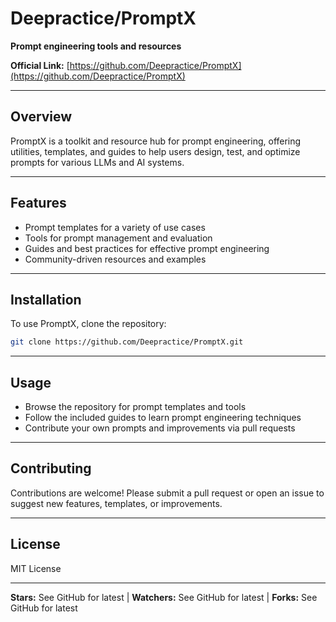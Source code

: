 # Deepractice/PromptX

**Prompt engineering tools and resources**

**Official Link:** [https://github.com/Deepractice/PromptX](https://github.com/Deepractice/PromptX)

---

## Overview
PromptX is a toolkit and resource hub for prompt engineering, offering utilities, templates, and guides to help users design, test, and optimize prompts for various LLMs and AI systems.

---

## Features
- Prompt templates for a variety of use cases
- Tools for prompt management and evaluation
- Guides and best practices for effective prompt engineering
- Community-driven resources and examples

---

## Installation

To use PromptX, clone the repository:
```bash
git clone https://github.com/Deepractice/PromptX.git
```

---

## Usage
- Browse the repository for prompt templates and tools
- Follow the included guides to learn prompt engineering techniques
- Contribute your own prompts and improvements via pull requests

---

## Contributing
Contributions are welcome! Please submit a pull request or open an issue to suggest new features, templates, or improvements.

---

## License
MIT License

---

**Stars:** See GitHub for latest | **Watchers:** See GitHub for latest | **Forks:** See GitHub for latest 